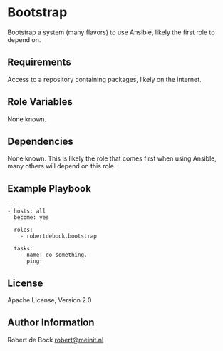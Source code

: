 Bootstrap
=========

Bootstrap a system (many flavors) to use Ansible, likely the first role to depend on.

Requirements
------------

Access to a repository containing packages, likely on the internet.

Role Variables
--------------

None known.

Dependencies
------------

None known. This is likely the role that comes first when using Ansible, many others will depend on this role.

Example Playbook
----------------

```
---
- hosts: all
  become: yes

  roles:
    - robertdebock.bootstrap

  tasks:
    - name: do something.
      ping:
```

License
-------

Apache License, Version 2.0

Author Information
------------------

Robert de Bock <robert@meinit.nl>
